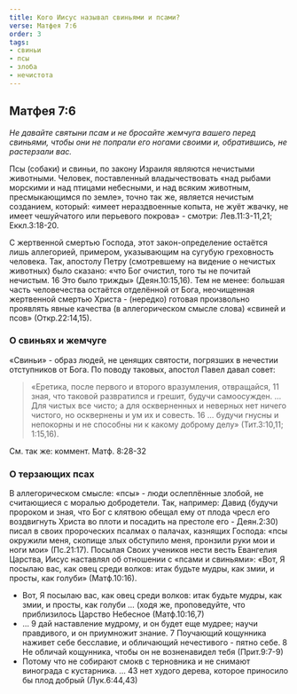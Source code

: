 ```yaml
---
title: Кого Иисус называл свиньями и псами?
verse: Матфея 7:6
order: 3
tags: 
- свиньи
- псы
- злоба
- нечистота
---
```


## Матфея 7:6

*Не давайте святыни псам и не бросайте жемчуга вашего перед свиньями, чтобы они не попрали его ногами своими и, обратившись, не растерзали вас.*

Псы (собаки) и свиньи, по закону Израиля являются нечистыми животными. Человек, поставленный владычествовать «над рыбами морскими и над птицами небесными, и над всяким животным, пресмыкающимся по земле», точно так же, является нечистым созданием, который: «имеет нераздвоенные копыта, не жуёт жвачку, не имеет чешуйчатого или перьевого покрова» - смотри: Лев.11:3-11,21; Еккл.3:18-20.

С жертвенной смертью Господа, этот закон-определение остаётся лишь аллегорией, примером, указывающим на сугубую греховность человека. Так, апостолу Петру (смотревшему на видение о нечистых животных) было сказано: «что Бог очистил, того ты не почитай нечистым. 16 Это было трижды» (Деян.10:15,16). Тем не менее: большая часть человечества остаётся отделённой от Бога, неочищенная жертвенной смертью Христа - (нередко) готовая произвольно проявлять явные качества (в аллегорическом смысле слова) «свиней и псов» (Откр.22:14,15). 

### О свиньях и жемчуге

«Свиньи» - образ людей, не ценящих святости, погрязших в нечестии отступников от Бога. По поводу таковых, апостол Павел давал совет:

>«Еретика, после первого и второго вразумления, отвращайся, 11 зная, что таковой развратился и грешит, будучи самоосужден. … Для чистых все чисто; а для оскверненных и неверных нет ничего чистого, но осквернены и ум их и совесть. 16 … будучи гнусны и непокорны и не способны ни к какому доброму делу» (Тит.3:10,11; 1:15,16).  

См. так же: коммент. Матф. 8:28-32

### О терзающих псах

В аллегорическом смысле: «псы» - люди ослеплённые злобой, не считающиеся с моралью добродетели. Так, например: Давид (будучи пророком и зная, что Бог с клятвою обещал ему от плода чресл его воздвигнуть Христа во плоти и посадить на престоле его - Деян.2:30) писал в своих пророческих псалмах о палачах, казнящих Господа: «псы окружили меня, скопище злых обступило меня, пронзили руки мои и ноги мои» (Пс.21:17). Посылая Своих учеников нести весть Евангелия Царства, Иисус наставлял об отношении с «псами и свиньями»: «Вот, Я посылаю вас, как овец среди волков: итак будьте мудры, как змии, и просты, как голуби» (Матф.10:16). 

- Вот, Я посылаю вас, как овец среди волков: итак будьте мудры, как змии, и просты, как голуби … (ходя же, проповедуйте, что приблизилось Царство Небесное (Матф.10:16,7)
- … 9 дай наставление мудрому, и он будет еще мудрее; научи правдивого, и он приумножит знание. 7 Поучающий кощунника наживет себе бесславие, и обличающий нечестивого - пятно себе. 8 Не обличай кощунника, чтобы он не возненавидел тебя (Прит.9:7-9)
- Потому что не собирают смокв с терновника и не снимают винограда с кустарника. … 43 нет худого дерева, которое приносило бы плод добрый (Лук.6:44,43)